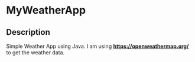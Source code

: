 # MyWeatherApp

## Description
Simple Weather App using Java.
I am using **https://openweathermap.org/** to get the weather data.
